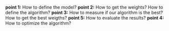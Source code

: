 **point 1:** How to define the model? 
**point 2:** How to get the weights? How to define the algorithm?
**point 3:** How to measure if our algorithm is the best? How to get the best weigths?
**point 5:** How to evaluate the results?
**point 4:** How to optimize the algorithm?
